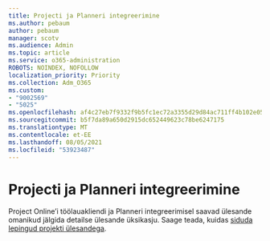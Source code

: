 ```yaml
---
title: Projecti ja Planneri integreerimine
ms.author: pebaum
author: pebaum
manager: scotv
ms.audience: Admin
ms.topic: article
ms.service: o365-administration
ROBOTS: NOINDEX, NOFOLLOW
localization_priority: Priority
ms.collection: Adm_O365
ms.custom:
- "9002569"
- "5025"
ms.openlocfilehash: af4c27eb7f9332f9b5fc1ec72a3355d29d84ac711ff4b102e0550d413772cf2f
ms.sourcegitcommit: b5f7da89a650d2915dc652449623c78be6247175
ms.translationtype: MT
ms.contentlocale: et-EE
ms.lasthandoff: 08/05/2021
ms.locfileid: "53923487"
---
```

# <a name="project-and-planner-integration"></a>Projecti ja Planneri integreerimine

Project Online’i töölauakliendi ja Planneri integreerimisel saavad ülesande omanikud jälgida detailse ülesande üksikasju. Saage teada, kuidas [siduda lepingud projekti ülesandega](https://www.microsoft.com/microsoft-365/blog/2017/10/30/introducing-new-ways-to-work-in-microsoft-project/).

